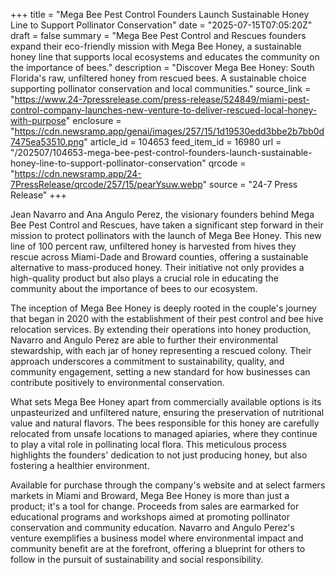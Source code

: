 +++
title = "Mega Bee Pest Control Founders Launch Sustainable Honey Line to Support Pollinator Conservation"
date = "2025-07-15T07:05:20Z"
draft = false
summary = "Mega Bee Pest Control and Rescues founders expand their eco-friendly mission with Mega Bee Honey, a sustainable honey line that supports local ecosystems and educates the community on the importance of bees."
description = "Discover Mega Bee Honey: South Florida's raw, unfiltered honey from rescued bees. A sustainable choice supporting pollinator conservation and local communities."
source_link = "https://www.24-7pressrelease.com/press-release/524849/miami-pest-control-company-launches-new-venture-to-deliver-rescued-local-honey-with-purpose"
enclosure = "https://cdn.newsramp.app/genai/images/257/15/1d19530edd3bbe2b7bb0d7475ea53510.png"
article_id = 104653
feed_item_id = 16980
url = "/202507/104653-mega-bee-pest-control-founders-launch-sustainable-honey-line-to-support-pollinator-conservation"
qrcode = "https://cdn.newsramp.app/24-7PressRelease/qrcode/257/15/pearYsuw.webp"
source = "24-7 Press Release"
+++

<p>Jean Navarro and Ana Angulo Perez, the visionary founders behind Mega Bee Pest Control and Rescues, have taken a significant step forward in their mission to protect pollinators with the launch of Mega Bee Honey. This new line of 100 percent raw, unfiltered honey is harvested from hives they rescue across Miami-Dade and Broward counties, offering a sustainable alternative to mass-produced honey. Their initiative not only provides a high-quality product but also plays a crucial role in educating the community about the importance of bees to our ecosystem.</p><p>The inception of Mega Bee Honey is deeply rooted in the couple's journey that began in 2020 with the establishment of their pest control and bee hive relocation services. By extending their operations into honey production, Navarro and Angulo Perez are able to further their environmental stewardship, with each jar of honey representing a rescued colony. Their approach underscores a commitment to sustainability, quality, and community engagement, setting a new standard for how businesses can contribute positively to environmental conservation.</p><p>What sets Mega Bee Honey apart from commercially available options is its unpasteurized and unfiltered nature, ensuring the preservation of nutritional value and natural flavors. The bees responsible for this honey are carefully relocated from unsafe locations to managed apiaries, where they continue to play a vital role in pollinating local flora. This meticulous process highlights the founders' dedication to not just producing honey, but also fostering a healthier environment.</p><p>Available for purchase through the company's website and at select farmers markets in Miami and Broward, Mega Bee Honey is more than just a product; it's a tool for change. Proceeds from sales are earmarked for educational programs and workshops aimed at promoting pollinator conservation and community education. Navarro and Angulo Perez's venture exemplifies a business model where environmental impact and community benefit are at the forefront, offering a blueprint for others to follow in the pursuit of sustainability and social responsibility.</p>